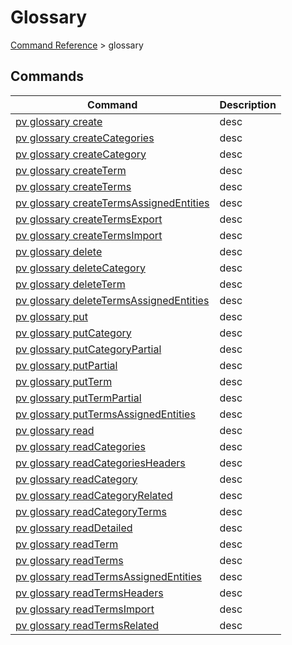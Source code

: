 # Glossary
[Command Reference](../../../README.md#command-reference) > glossary

## Commands
| Command | Description |
| --- | --- |
| [pv glossary create](./create.md) | desc |
| [pv glossary createCategories](./createCategories.md) | desc |
| [pv glossary createCategory](./createCategory.md) | desc |
| [pv glossary createTerm](./createTerm.md) | desc |
| [pv glossary createTerms](./createTerms.md) | desc |
| [pv glossary createTermsAssignedEntities](./createTermsAssignedEntities.md) | desc |
| [pv glossary createTermsExport](./createTermsExport.md) | desc |
| [pv glossary createTermsImport](./createTermsImport.md) | desc |
| [pv glossary delete](./delete.md) | desc |
| [pv glossary deleteCategory](./deleteCategory.md) | desc |
| [pv glossary deleteTerm](./deleteTerm.md) | desc |
| [pv glossary deleteTermsAssignedEntities](./deleteTermsAssignedEntities.md) | desc |
| [pv glossary put](./put.md) | desc |
| [pv glossary putCategory](./putCategory.md) | desc |
| [pv glossary putCategoryPartial](./putCategoryPartial.md) | desc |
| [pv glossary putPartial](./putPartial.md) | desc |
| [pv glossary putTerm](./putTerm.md) | desc |
| [pv glossary putTermPartial](./putTermPartial.md) | desc |
| [pv glossary putTermsAssignedEntities](./putTermsAssignedEntities.md) | desc |
| [pv glossary read](./read.md) | desc |
| [pv glossary readCategories](./readCategories.md) | desc |
| [pv glossary readCategoriesHeaders](./readCategoriesHeaders.md) | desc |
| [pv glossary readCategory](./readCategory.md) | desc |
| [pv glossary readCategoryRelated](./readCategoryRelated.md) | desc |
| [pv glossary readCategoryTerms](./readCategoryTerms.md) | desc |
| [pv glossary readDetailed](./readDetailed.md) | desc |
| [pv glossary readTerm](./readTerm.md) | desc |
| [pv glossary readTerms](./readTerms.md) | desc |
| [pv glossary readTermsAssignedEntities](./readTermsAssignedEntities.md) | desc |
| [pv glossary readTermsHeaders](./readTermsHeaders.md) | desc |
| [pv glossary readTermsImport](./readTermsImport.md) | desc |
| [pv glossary readTermsRelated](./readTermsRelated.md) | desc |